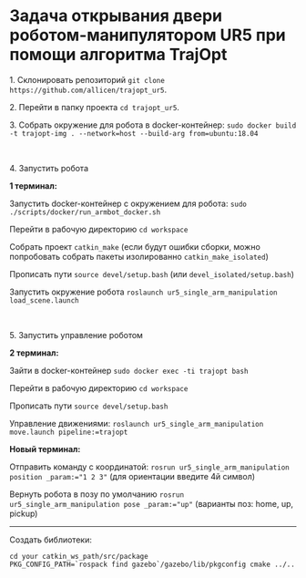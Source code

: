 # Задача открывания двери роботом-манипулятором UR5 при помощи алгоритма TrajOpt

<p>1. Склонировать репозиторий <code>git clone https://github.com/allicen/trajopt_ur5</code>.</p>

<p> 2. Перейти в папку проекта <code>cd trajopt_ur5</code>.</p>

<p> 3. Собрать окружение для робота в docker-контейнер: <code>sudo docker build -t trajopt-img . --network=host --build-arg from=ubuntu:18.04</code></p>

<p><br /></p>

<p> 4. Запустить робота</p>

<p><b>1 терминал:</b></p>

<p>Запустить docker-контейнер с окружением для робота: <code>sudo ./scripts/docker/run_armbot_docker.sh</code></p>

<p>Перейти в рабочую директорию <code>cd workspace</code></p>

<p>Собрать проект <code>catkin_make</code> (если будут ошибки сборки, можно попробовать собрать пакеты изолированно <code>catkin_make_isolated</code>)</p>

<p>Прописать пути <code>source devel/setup.bash</code> (или <code>devel_isolated/setup.bash</code>)</p>

<p>Запустить окружение робота <code>roslaunch ur5_single_arm_manipulation load_scene.launch</code></p>

<p><br /></p>

<p>5. Запустить управление роботом</p>

<p><b>2 терминал:</b></p>

<p>Зайти в docker-контейнер <code>sudo docker exec -ti trajopt bash</code></p>

<p>Перейти в рабочую директорию <code>cd workspace</code></p>

<p>Прописать пути <code>source devel/setup.bash</code></p></p>

<p>Управление движениями: <code>roslaunch ur5_single_arm_manipulation move.launch pipeline:=trajopt</code></p>

<p><b>Новый терминал:</b></p>

<p>Отправить команду с координатой: <code>rosrun ur5_single_arm_manipulation position _param:="1 2 3"</code> (для ориентации введите 4й символ)</p>

<p>Вернуть робота в позу по умолчанию <code>rosrun ur5_single_arm_manipulation pose _param:="up"</code> (варианты поз: home, up, pickup)</p>

<hr />

<p>Создать библиотеки:</p>
<p>
<pre><code>cd your catkin_ws_path/src/package</code>
<code>PKG_CONFIG_PATH=`rospack find gazebo`/gazebo/lib/pkgconfig cmake ../..</code></pre></p>